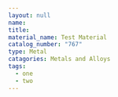 ```yaml
---
layout: null
name: 
title:
material_name: Test Material
catalog_number: "767"
type: Metal
catagories: Metals and Alloys
tags:
  - one
  - two
---
```

